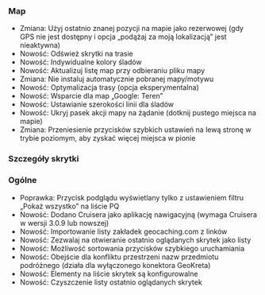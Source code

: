 ### Map
- Zmiana: Użyj ostatnio znanej pozycji na mapie jako rezerwowej (gdy GPS nie jest dostępny i opcja „podążaj za moją lokalizacją” jest nieaktywna)
- Nowość: Odśwież skrytki na trasie
- Nowość: Indywidualne kolory śladów
- Nowość: Aktualizuj listę map przy odbieraniu pliku mapy
- Zmiana: Nie instaluj automatycznie pobranej mapy/motywu
- Nowość: Optymalizacja trasy (opcja eksperymentalna)
- Nowość: Wsparcie dla map „Google: Teren”
- Nowość: Ustawianie szerokości linii dla śladów
- Nowość: Ukryj pasek akcji mapy na żądanie (dotknij pustego miejsca na mapie)
- Zmiana: Przeniesienie przycisków szybkich ustawień na lewą stronę w trybie poziomym, aby zyskać więcej miejsca w pionie

### Szczegóły skrytki

### Ogólne
- Poprawka: Przycisk podglądu wyświetlany tylko z ustawieniem filtru „Pokaż wszystko” na liście PQ
- Nowość: Dodano Cruisera jako aplikację nawigacyjną (wymaga Cruisera w wersji 3.0.9 lub nowszej)
- Nowość: Importowanie listy zakładek geocaching.com z linków
- Nowość: Zezwalaj na otwieranie ostatnio oglądanych skrytek jako listy
- Nowość: Możliwość sortowania przycisków szybkiego uruchamiania
- Nowość: Obejście dla konfliktu przestrzeni nazw przedmiotu podróżnego (działa dla wyłączonego konektora GeoKreta)
- Nowość: Elementy na liście skrytek są konfigurowalne
- Nowość: Czyszczenie listy ostatnio oglądanych skrytek
